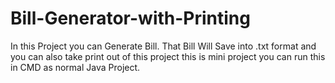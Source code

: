 # Bill-Generator-with-Printing
In this Project you can Generate Bill. That Bill Will Save into .txt format and you can also take print out of this project this is mini project you can run this in CMD as normal Java Project.
